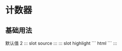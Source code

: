 # 计数器

## 基础用法

<demo-block>
默认值 2 
::: slot source
<el-input-number v-model="number1"></el-input-number>
:::
::: slot highlight
``` html
<x-input-number name="number1" :value="2" ></x-input-number>
```
:::
</demo-block>

<script>
export default {
    data(){
        return {
            number1:2,
        }
    }
};
</script>